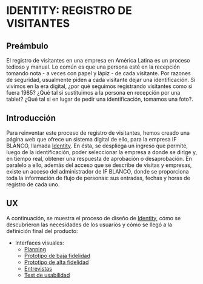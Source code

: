 # IDENTITY: REGISTRO DE VISITANTES 
## Preámbulo
El registro de visitantes en una empresa en América Latina es un proceso tedioso y manual. Lo común es que una persona esté en la recepción tomando nota - a veces con papel y lápiz - de cada visitante. Por razones de seguridad, usualmente piden a cada visitante dejar una identificación. Si vivimos en la era digital, ¿por qué seguimos registrando visitantes como si fuera 1985? ¿Qué tal si sustituimos a la persona en recepción por una tablet? ¿Qué tal si en lugar de pedir una identificación, tomamos una foto?. 

## Introducción
Para reinventar este proceso de registro de visitantes, hemos creado una página web que ofrece un sistema digital de ello, para la empresa IF BLANCO, llamada [Identity](https://tjarataibo.github.io/scl-2018-01-ProyectoFinalCore/splash/splash.html). 
En ésta, se despliega un ingreso que permite, luego de la identificación, poder seleccionar la empresa a donde se dirige y, en tiempo real, obtener una respuesta de aprobación o desaprobación. En paralelo a ello, además del acceso que se describe de visitas y empresas, existe un acceso del administrador de IF BLANCO, donde se proporciona toda la información de flujo de personas: sus entradas, fechas y horas de registro de cada uno.

## UX

A continuación, se muestra el proceso de diseño de [Identity](https://tjarataibo.github.io/scl-2018-01-ProyectoFinalCore/splash/splash.html), cómo se descubrieron las necesidades de los usuarios y cómo se llegó a la definición final del producto:

  * Interfaces visuales:
    * [Planning](link)
    * [Prototipo de baja fidelidad](link)
    * [Prototipo de alta fidelidad](link)
    * [Entrevistas](https://drive.google.com/drive/u/1/folders/1LAIx63C2eO-OUm6Ds6kNUZM0BmU2kGIO)
    * [Test de usabilidad](link)

